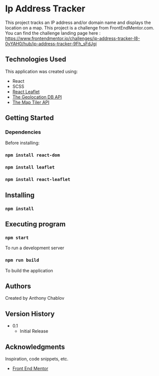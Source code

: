 # Ip Address Tracker

This project tracks an IP address and/or domain name and displays the location on a map. 
This project is a challenge from FrontEndMentor.com.  You can find the challenge landing page here : https://www.frontendmentor.io/challenges/ip-address-tracker-I8-0yYAH0/hub/ip-address-tracker-9Fh_sFdJgi

## Technologies Used
 
This application was created using: 
- React 
- SCSS 
- [React Leaflet](https://react-leaflet.js.org/)
- [The Geolocation DB API](https://geolocation-db.com/documentation)
- [The Map Tiler API](https://docs.maptiler.com/cloud/api/maps/)

## Getting Started
### Dependencies
Before installing:
### `npm install react-dom`
### `npm install leaflet`
### `npm install react-leaflet`

## Installing
### `npm install`


## Executing program
### `npm start` 
To run a development server
### `npm run build`
To build the application

## Authors

Created by Anthony Chablov

## Version History
* 0.1
    * Initial Release
    
## Acknowledgments
Inspiration, code snippets, etc.
* [Front End Mentor](https://www.frontendmentor.io/home)
